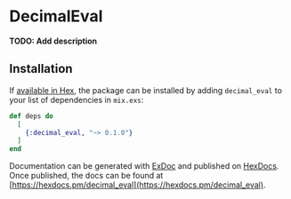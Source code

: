# DecimalEval

**TODO: Add description**

## Installation

If [available in Hex](https://hex.pm/docs/publish), the package can be installed
by adding `decimal_eval` to your list of dependencies in `mix.exs`:

```elixir
def deps do
  [
    {:decimal_eval, "~> 0.1.0"}
  ]
end
```

Documentation can be generated with [ExDoc](https://github.com/elixir-lang/ex_doc)
and published on [HexDocs](https://hexdocs.pm). Once published, the docs can
be found at [https://hexdocs.pm/decimal_eval](https://hexdocs.pm/decimal_eval).

